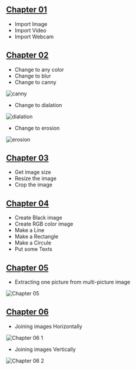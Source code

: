 ## [ Chapter 01](https://github.com/denuwan-yasodhana/computer_vision/blob/main/OpenCV/1.%20Read%20image%2C%20video%2C%20webcam.py)

- Import Image
- Import Video
- Import Webcam

## [ Chapter 02](https://github.com/denuwan-yasodhana/computer_vision/blob/main/OpenCV/Chapter%2002.py)

- Change to any color
- Change to blur
- Change to canny

![canny](https://user-images.githubusercontent.com/110303643/185772852-96a7e64e-d49b-45f3-b244-f14fe256b28f.jpg)

- Change to dialation

![dialation](https://user-images.githubusercontent.com/110303643/185773134-7c07838d-baee-42a8-bbfe-f2435e50b604.jpg)

- Change to erosion

![erosion](https://user-images.githubusercontent.com/110303643/185773212-d09897f2-311d-4658-8dfd-fa1917051118.png)

## [ Chapter 03](https://github.com/denuwan-yasodhana/computer_vision/blob/main/OpenCV/Chapter%2003.py)

- Get image size
- Resize the image
- Crop the image

## [ Chapter 04](https://github.com/denuwan-yasodhana/computer_vision/blob/main/OpenCV/Chapter%2004.py)

- Create Black image
- Create RGB color image
- Make a Line
- Make a Rectangle
- Make a Circule
- Put some Texts

## [ Chapter 05](https://github.com/denuwan-yasodhana/computer_vision/blob/main/OpenCV/Chapter%2005.py)

- Extracting one picture from multi-picture image

![Chapter 05](https://user-images.githubusercontent.com/110303643/194303134-992e7a66-cc48-4b1c-ba37-9bacb0355043.PNG)

## [ Chapter 06](https://github.com/denuwan-yasodhana/computer_vision/blob/main/OpenCV/Chapter%2006.py)

- Joining images Horizontally

![Chapter 06 1](https://user-images.githubusercontent.com/110303643/194308495-0236d368-ddc7-4d8d-b5f3-9a76039140e1.PNG)

- Joining images Vertically

![Chapter 06 2](https://user-images.githubusercontent.com/110303643/194309031-3050d5c4-40b3-47a1-b84e-574f6970f132.PNG)







